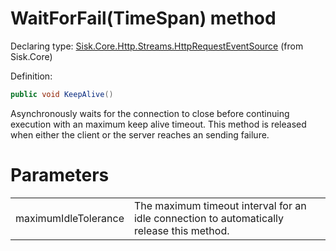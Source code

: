<!--

Copyrights 2023 Sisk Framework - CypherPotato
Published under MIT license

!!! DO NOT EDIT THIS FILE !!!
This file was generated by a tool in the Sisk package. To edit the information in this documentation,
edit the XML documentation present in the Sisk source code.

-->


# WaitForFail(TimeSpan) method

Declaring type: [Sisk.Core.Http.Streams.HttpRequestEventSource](/spec/Sisk.Core.Http.Streams.HttpRequestEventSource.md) (from Sisk.Core)


Definition:

```cs
public void KeepAlive()
```

Asynchronously waits for the connection to close before continuing execution with an maximum keep alive timeout. This method is released when either the client or the server reaches an sending failure.


# Parameters

<table>
    <tbody>
<tr>
    <td width="33%">maximumIdleTolerance</td>
    <td>The maximum timeout interval for an idle connection to automatically release this method.</td>
</tr>
    </tbody>
</table>
